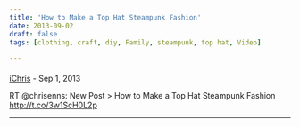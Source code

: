 ```yaml
---
title: 'How to Make a Top Hat Steampunk Fashion'
date: 2013-09-02
draft: false
tags: [clothing, craft, diy, Family, steampunk, top hat, Video]

---
```



#### 
[iChris](https://twitter.com/iChris "twitter.58323@example.com") - <time datetime="2013-09-02 15:27:31">Sep 1, 2013</time>

RT @chrisenns: New Post > How to Make a Top Hat Steampunk Fashion http://t.co/3w1ScH0L2p
<hr />
